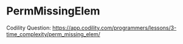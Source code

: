 # PermMissingElem
Codility Question: https://app.codility.com/programmers/lessons/3-time_complexity/perm_missing_elem/
